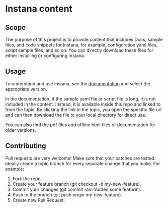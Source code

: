 # Instana content

## Scope

The purpose of this project is to provide content that includes Docs, sample files, and code snippets for Instana, for example, configuration yaml files, script sample files, and so on. You can directly download these files for either installing or configuring Instana. 

## Usage

To understand and use Instana, see the [documentation](https://www.ibm.com/docs/en/instana-observability/current) and select the appropriate version.

In the documentation, if the sample yaml file or script file is long, it is not included in the content. Instead, it is available inside this repo and linked to from the topic. By clicking the link in the topic, you open the specific file url and can then download the file to your local directory for direct use.

You can also find the pdf files and offline html files of documentation for older versions. 

## Contributing

Pull requests are very welcome! Make sure that your patches are tested. Ideally create a topic branch for every separate change that you make. For example:

1. Fork the repo.
2. Create your feature branch (git checkout -b my-new-feature).
3. Commit your changes (git commit -am 'Added some feature').
4. Push to the branch (git push origin my-new-feature).
5. Create new Pull Request.

